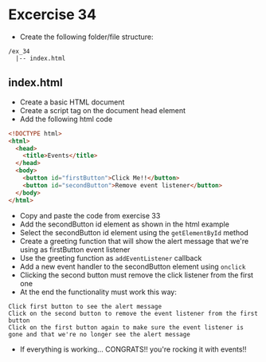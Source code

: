 # Excercise 34

* Create the following folder/file structure:
```
/ex_34
  |-- index.html
```

## index.html
* Create a basic HTML document
* Create a script tag on the document head element
* Add the following html code

```html
<!DOCTYPE html>
<html>
  <head>
    <title>Events</title>
  </head>
  <body>
    <button id="firstButton">Click Me!!</button>
    <button id="secondButton">Remove event listener</button>
  </body>
</html>
```

* Copy and paste the code from exercise 33
* Add the secondButton id element as shown in the html example
* Select the secondButton id element using the `getElementById` method
* Create a greeting function that will show the alert message that we're using as firstButton event listener
* Use the greeting function as `addEventListener` callback
* Add a new event handler to the secondButton element using `onclick`
* Clicking the second button must remove the click listener from the first one
* At the end the functionality must work this way:
```
Click first button to see the alert message
Click on the second button to remove the event listener from the first button
Click on the first button again to make sure the event listener is gone and that we're no longer see the alert message
```
* If everything is working... CONGRATS!! you're rocking it with events!!

